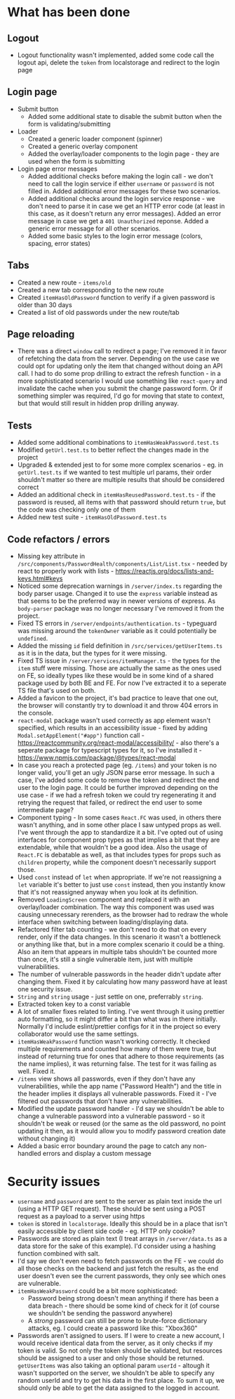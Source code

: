 # What has been done

## Logout

- Logout functionality wasn't implemented, added some code call the logout api, delete the `token` from localstorage and redirect to the login page

## Login page

- Submit button
  - Added some additional state to disable the submit button when the form is validating/submitting
- Loader
  - Created a generic loader component (spinner)
  - Created a generic overlay component
  - Added the overlay/loader components to the login page - they are used when the form is submitting
- Login page error messages
  - Added additional checks before making the login call - we don't need to call the login service if either `username` or `password` is not filled in. Added additional error messages for these two scenarios.
  - Added additional checks around the login service response - we don't need to parse it in case we get an HTTP error code (at least in this case, as it doesn't return any error messages). Added an error message in case we get a `401 Unauthorized` reponse. Added a generic error message for all other scenarios.
  - Added some basic styles to the login error message (colors, spacing, error states)

## Tabs

- Created a new route - `items/old`
- Created a new tab corresponding to the new route
- Created `itemHasOldPassword` function to verify if a given password is older than 30 days
- Created a list of old passwords under the new route/tab

## Page reloading

- There was a direct `window` call to redirect a page; I've removed it in favor of refetching the data from the server. Depending on the use case we could opt for updating only the item that changed without doing an API call. I had to do some prop drilling to extract the refresh function - in a more sophisticated scenario I would use something like `react-query` and invalidate the cache when you submit the change password form. Or if something simpler was required, I'd go for moving that state to context, but that would still result in hidden prop drilling anyway.

## Tests

- Added some additional combinations to `itemHasWeakPassword.test.ts`
- Modified `getUrl.test.ts` to better reflect the changes made in the project
- Upgraded & extended jest to for some more complex scenarios - eg. in `getUrl.test.ts` if we wanted to test multiple url params, their order shouldn't matter so there are multiple results that should be considered correct
- Added an additional check in `itemHasReusedPassword.test.ts` - if the password is reused, all items with that password should return `true`, but the code was checking only one of them
- Added new test suite - `itemHasOldPassword.test.ts`

## Code refactors / errors

- Missing key attribute in `/src/components/PasswordHealth/components/List/List.tsx` - needed by react to properly work with lists - https://reactjs.org/docs/lists-and-keys.html#keys
- Noticed some deprecation warnings in `/server/index.ts` regarding the body parser usage. Changed it to use the `express` variable instead as that seems to be the preferred way in newer versions of express. As `body-parser` package was no longer necessary I've removed it from the project.
- Fixed TS errors in `/server/endpoints/authentication.ts` - typeguard was missing around the `tokenOwner` variable as it could potentially be `undefined`.
- Added the missing `id` field definition in `/src/services/getUserItems.ts` as it is in the data, but the types for it were missing.
- Fixed TS issue in `/server/services/itemManager.ts` - the types for the `item` stuff were missing. Those are actually the same as the ones used on FE, so ideally types like these would be in some kind of a shared package used by both BE and FE. For now I've extracted it to a seperate TS file that's used on both.
- Added a favicon to the project, it's bad practice to leave that one out, the browser will constantly try to download it and throw 404 errors in the console.
- `react-modal` package wasn't used correctly as app element wasn't specified, which results in an accessibility issue - fixed by adding `Modal.setAppElement("#app")` function call - https://reactcommunity.org/react-modal/accessibility/ - also there's a seperate package for typescript types for it, so I've installed it - https://www.npmjs.com/package/@types/react-modal
- In case you reach a protected page (eg. `/items`) and your token is no longer valid, you'll get an ugly JSON parse error message. In such a case, I've added some code to remove the token and redirect the end user to the login page. It could be further improved depending on the use case - if we had a refresh token we could try regenerating it and retrying the request that failed, or redirect the end user to some intermediate page?
- Component typing - In some cases `React.FC` was used, in others there wasn't anything, and in some other place I saw untyped props as well. I've went through the app to standardize it a bit. I've opted out of using interfaces for component prop types as that implies a bit that they are extendable, while that wouldn't be a good idea. Also the usage of `React.FC` is debatable as well, as that includes types for props such as `children` property, while the component doesn't necessarily support those.
- Used `const` instead of `let` when appropriate. If we're not reassigning a `let` variable it's better to just use `const` instead, then you instantly know that it's not reassigned anyway when you look at its definition.
- Removed `LoadingScreen` component and replaced it with an overlay/loader combination. The way this component was used was causing unnecessary rerenders, as the browser had to redraw the whole interface when switching between loading/displaying data.
- Refactored filter tab counting - we don't need to do that on every render, only if the data changes. In this scenario it wasn't a bottleneck or anything like that, but in a more complex scenario it could be a thing. Also an item that appears in multiple tabs shouldn't be counted more than once, it's still a single vulnerable item, just with multiple vulnerabilities.
- The number of vulnerable passwords in the header didn't update after changing them. Fixed it by calculating how many password have at least one security issue.
- `String` and `string` usage - just settle on one, preferrably `string`.
- Extracted token key to a const variable
- A lot of smaller fixes related to linting. I've went through it using prettier auto formatting, so it might differ a bit than what was in there initially. Normally I'd include eslint/prettier configs for it in the project so every collaborator would use the same settings.
- `itemHasWeakPassword` function wasn't working correctly. It checked multiple requirements and counted how many of them were true, but instead of returning true for ones that adhere to those requirements (as the name implies), it was returning false. The test for it was failing as well. Fixed it.
- `/items` view shows all passwords, even if they don't have any vulnerabilities, while the app name ("Password Health") and the title in the header implies it displays all vulnerable passwords. Fixed it - I've filtered out passwords that don't have any vulnerabilities.
- Modified the update password handler - I'd say we shouldn't be able to change a vulnerable password into a vulnerable password - so it shouldn't be weak or reused (or the same as the old password, no point updating it then, as it would allow you to modify password creation date without changing it)
- Added a basic error boundary around the page to catch any non-handled errors and display a custom message

# Security issues

- `username` and `password` are sent to the server as plain text inside the url (using a HTTP GET request). These should be sent using a POST request as a payload to a server using https
- `token` is stored in `localstorage`. Ideally this should be in a place that isn't easily accessible by client side code - eg. HTTP only cookie?
- Passwords are stored as plain text (I treat arrays in `/server/data.ts` as a data store for the sake of this example). I'd consider using a hashing function combined with salt.
- I'd say we don't even need to fetch passwords on the FE - we could do all those checks on the backend and just fetch the results, as the end user doesn't even see the current passwords, they only see which ones are vulnerable.
- `itemHasWeakPassword` could be a bit more sophisticated:
  - Password being strong doesn't mean anything if there has been a data breach - there should be some kind of check for it (of course we shouldn't be sending the password anywhere)
  - A _strong_ password can still be prone to brute-force dictionary attacks, eg. I could create a password like this: "Xbox360"
- Passwords aren't assigned to users. If I were to create a new account, I would receive identical data from the server, as it only checks if my token is valid. So not only the token should be validated, but resources should be assigned to a user and only those should be returned. `getUserItems` was also taking an optional param `userId` - altough it wasn't supported on the server, we shouldn't be able to specify any random userId and try to get his data in the first place. To sum it up, we should only be able to get the data assigned to the logged in account.
